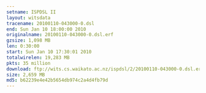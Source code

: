 ```yaml
---
setname: ISPDSL II
layout: witsdata
tracename: 20100110-043000-0.dsl
end: Sun Jan 10 18:00:00 2010
originalname: 20100110-043000-0.dsl.erf
gzsize: 1,098 MB
len: 0:30:00
start: Sun Jan 10 17:30:01 2010
totalwirelen: 19,283 MB
pkts: 35 million
download: ftp://wits.cs.waikato.ac.nz/ispdsl/2/20100110-043000-0.dsl.erf.gz
size: 2,659 MB
md5: b62239e4e42b5654db974c2a4d4fb79d
---
```


